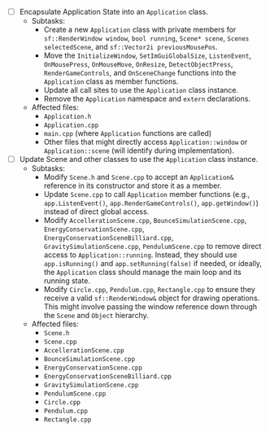 - [ ] Encapsulate Application State into an `Application` class.
    - Subtasks:
        - Create a new `Application` class with private members for `sf::RenderWindow window`, `bool running`, `Scene* scene`, `Scenes selectedScene`, and `sf::Vector2i previousMousePos`.
        - Move the `InitializeWindow`, `SetImGuiGlobalSize`, `ListenEvent`, `OnMousePress`, `OnMouseMove`, `OnResize`, `DetectObjectPress`, `RenderGameControls`, and `OnSceneChange` functions into the `Application` class as member functions.
        - Update all call sites to use the `Application` class instance.
        - Remove the `Application` namespace and `extern` declarations.
    - Affected files:
        - `Application.h`
        - `Application.cpp`
        - `main.cpp` (where `Application` functions are called)
        - Other files that might directly access `Application::window` or `Application::scene` (will identify during implementation).
- [ ] Update Scene and other classes to use the `Application` class instance.
    - Subtasks:
        - Modify `Scene.h` and `Scene.cpp` to accept an `Application&` reference in its constructor and store it as a member.
        - Update `Scene.cpp` to call `Application` member functions (e.g., `app.ListenEvent()`, `app.RenderGameControls()`, `app.getWindow()`) instead of direct global access.
        - Modify `AccellerationScene.cpp`, `BounceSimulationScene.cpp`, `EnergyConservationScene.cpp`, `EnergyConservationSceneBilliard.cpp`, `GravitySimulationScene.cpp`, `PendulumScene.cpp` to remove direct access to `Application::running`. Instead, they should use `app.isRunning()` and `app.setRunning(false)` if needed, or ideally, the `Application` class should manage the main loop and its running state.
        - Modify `Circle.cpp`, `Pendulum.cpp`, `Rectangle.cpp` to ensure they receive a valid `sf::RenderWindow&` object for drawing operations. This might involve passing the window reference down through the `Scene` and `Object` hierarchy.
    - Affected files:
        - `Scene.h`
        - `Scene.cpp`
        - `AccellerationScene.cpp`
        - `BounceSimulationScene.cpp`
        - `EnergyConservationScene.cpp`
        - `EnergyConservationSceneBilliard.cpp`
        - `GravitySimulationScene.cpp`
        - `PendulumScene.cpp`
        - `Circle.cpp`
        - `Pendulum.cpp`
        - `Rectangle.cpp`